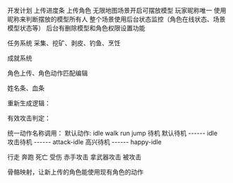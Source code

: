 
开发计划
上传进度条
上传角色
无限地图场景开启可摆放模型
玩家昵称唯一
使用昵称来判断摆放的模型所有人
整个场景使用后台状态监控（角色在线状态、场景模型状态等）
后台有删除模型和角色权限设置功能

任务系统
采集、挖矿、剥皮、钓鱼、烹饪

成就系统



角色上传、角色动作匹配编辑

姓名条、血条

重新生成逻辑：

有效攻击判定：

统一动作名称调用：
默认动作: idle walk run jump
待机
默认待机 ------ idle  
攻击待机 ------ attack-idle
高兴待机 ------ happy-idle

行走
奔跑
死亡
受伤
赤手攻击
拿武器攻击
被攻击 

骨骼映射，让新上传的角色能使用现有角色的动作



